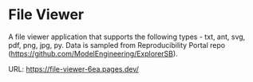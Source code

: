 # File Viewer

A file viewer application that supports the following types - txt, ant, svg, pdf, png, jpg, py. Data is sampled from Reproducibility Portal repo (https://github.com/ModelEngineering/ExplorerSB).

URL: https://file-viewer-6ea.pages.dev/